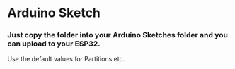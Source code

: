 # Arduino Sketch

### Just copy the folder into your Arduino Sketches folder and you can upload to your ESP32. 

Use the default values for Partitions etc.
